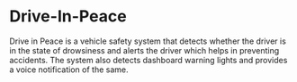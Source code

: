 # Drive-In-Peace

Drive in Peace is a vehicle safety system that detects whether the driver is in the state of drowsiness and alerts the driver which helps in preventing accidents. The system also detects dashboard warning lights and provides a voice notification of the same.
